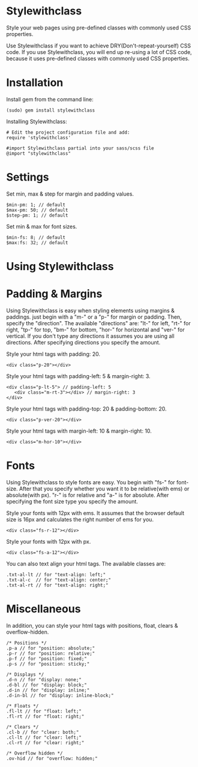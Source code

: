 Stylewithclass
=========================

Style your web pages using pre-defined classes with commonly used CSS properties. 

Use Stylewithclass if you want to achieve DRY(Don't-repeat-yourself) CSS code. If you use Stylewithclass, you will end up re-using a lot of CSS code, because it uses pre-defined classes with commonly used CSS properties.

Installation
============

Install gem from the command line:

    (sudo) gem install stylewithclass

Installing Stylewithclass:

    # Edit the project configuration file and add:
    require 'stylewithclass'

    #import Stylewithclass partial into your sass/scss file
    @import "stylewithclass"

Settings
=========================

Set min, max & step for margin and padding values.

    $min-pm: 1; // default
    $max-pm: 50; // default
    $step-pm: 1; // default

Set min & max for font sizes.
    
    $min-fs: 8; // default
    $max:fs: 32; // default

Using Stylewithclass
=========================

Padding & Margins
=========================

Using Stylewithclass is easy when styling elements using margins & paddings. just begin with a "m-" or a "p-" for margin or padding. Then, specify the "direction". The available "directions" are: "lt-" for left, "rt-" for right, "tp-" for top, "bm-" for bottom, "hor-" for horizontal and "ver-" for vertical. If you don't type any directions it assumes you are using all directions. After specifying directions you specify the amount.

Style your html tags with padding: 20.
    
    <div class="p-20"></div>

Style your html tags with padding-left: 5 & margin-right: 3.
    
    <div class="p-lt-5"> // padding-left: 5
       <div class="m-rt-3"></div> // margin-right: 3
    </div> 

Style your html tags with padding-top: 20 & padding-bottom: 20.
    
    <div class="p-ver-20"></div>

Style your html tags with margin-left: 10 & margin-right: 10.
    
    <div class="m-hor-10"></div>
    
Fonts
=========================

Using Stylewithclass to style fonts are easy. You begin with "fs-" for font-size. After that you specify whether you want it to be relative(with ems) or absolute(with px). "r-" is for relative and "a-" is for absolute. After specifying the font size type you specify the amount.

Style your fonts with 12px with ems. It assumes that the browser default size is 16px and calculates the right number of ems for you. 
    
    <div class="fs-r-12"></div>

Style your fonts with 12px with px.
    
    <div class="fs-a-12"></div>
    
You can also text align your html tags. The available classes are:
    
    .txt-al-lt // for "text-align: left;"
    .txt-al-c  // for "text-align: center;"
    .txt-al-rt // for "text-align: right;"

Miscellaneous
=========================

In addition, you can style your html tags with positions, float, clears & overflow-hidden.
    
    
    /* Positions */
    .p-a // for "position: absolute;"
    .p-r // for "position: relative;"
    .p-f // for "position: fixed;"
    .p-s // for "position: sticky;"
    
    /* Displays */
    .d-n // for "display: none;"
    .d-bl // for "display: block;"
    .d-in // for "display: inline;"
    .d-in-bl // for "display: inline-block;"

    /* Floats */
    .fl-lt // for "float: left;"
    .fl-rt // for "float: right;"
    
    /* Clears */
    .cl-b // for "clear: both;"
    .cl-lt // for "clear: left;"
    .cl-rt // for "clear: right;"
    
    /* Overflow hidden */
    .ov-hid // for "overflow: hidden;"
    